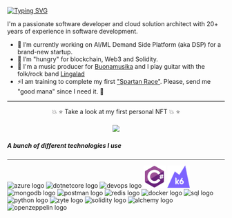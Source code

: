 [![Typing SVG](https://readme-typing-svg.demolab.com?font=Fira+Code&duration=3000&pause=500&color=36BCF7FF&width=435&lines=Hi+there%2C+I'm+Luca%F0%9F%91%8B;I+always+love+to+learn+new+stuffs++%F0%9F%96%A4)](https://git.io/typing-svg)



I'm a passionate software developer and cloud solution architect with 20+ years of experience in software development.

- 🔭 I’m currently working on AI/ML Demand Side Platform (aka DSP) for a brand-new startup.    
- 🌱 I’m "hungry" for blockchain, Web3 and Solidity. 
- :guitar: I'm a music producer for [Buonamusika](https://www.instagram.com/buonamusika/?hl=en) and I play guitar with the folk/rock band [Lingalad](https://it.wikipedia.org/wiki/Lingalad)  
- ⚡I am training to complete my first ["Spartan Race"](https://it.spartan.com/en/race/detail/7866/overview). Please, send me "good mana" since I need it. :pray:



<hr/>
<div align="center">
   💥 ⭐ Take a look at my first personal NFT 💥 ⭐ 
</div>

<br/>
<div align="center">
  <a href="https://opensea.io/collection/geometricshapes-v3" target="_blank">
    <img src="https://i.seadn.io/gae/OvOGfMqaV2otMDoSlXDHzRlZFx9FpenFdcBdqH7Y64de219wBT2NcwuY3rBrOilHJvzbmz8KAtmTOsxMUznnPY-uqQ8S73VPOnnI?auto=format&w=256"/>
  </a>
</div>


##### A bunch of different technologies I use
<hr/>
<div align="left">
  <img src="https://cdn.jsdelivr.net/gh/devicons/devicon/icons/azure/azure-original.svg" height="52" width="52" alt="azure logo"  />
  <img src="https://cdn.jsdelivr.net/gh/devicons/devicon/icons/dotnetcore/dotnetcore-original.svg" height="52" width="52" alt="dotnetcore logo"  />
  <img src="https://cdn-dynmedia-1.microsoft.com/is/image/microsoftcorp/services_devops_pipelines-icon-80?resMode=sharp2&op_usm=1.5,0.65,15,0&wid=80&qlt=100&fmt=png-alpha&fit=constrain" height="52" width="52" alt="devops logo"  />  
  <img src="https://raw.githubusercontent.com/devicons/devicon/master/icons/csharp/csharp-original.svg" height="52" width="52" alt="c# logo"  />
  <img src="https://raw.githubusercontent.com/grafana/k6/e8140190cb9126498b502b7aa1dad8c095c3fa51/assets/logo.svg" height="52" width="52" alt="k6 logo"  />
  <img src="https://cdn.jsdelivr.net/gh/devicons/devicon/icons/mongodb/mongodb-original.svg" height="48" width="48" alt="mongodb logo"  />
  <img src="https://www.vectorlogo.zone/logos/getpostman/getpostman-icon.svg" height="52" width="52" alt="postman logo"  />
  <img src="https://cdn.jsdelivr.net/gh/devicons/devicon/icons/redis/redis-original.svg" height="48" width="48" alt="redis logo"  />
  <img src="https://cdn.jsdelivr.net/gh/devicons/devicon/icons/docker/docker-original.svg" height="52" width="52" alt="docker logo"  />
  <img src="https://i.pinimg.com/originals/00/47/41/004741d0cd8e7face0e44392387ac18c.png" height="52" width="52" alt="sql logo"  />
  <img src="https://cdn.jsdelivr.net/gh/devicons/devicon/icons/python/python-original.svg" height="52" width="52" alt="python logo"  />
  <img src="https://www.zyte.com/wp-content/uploads/2021/02/zyte-logo-1920.png" height="40" width="52" alt="zyte logo"  />
  <img src="https://i.pinimg.com/originals/00/47/41/004741d0cd8e7face0e44392387ac18c.png" height="52" width="52" alt="solidity logo"  />
  <img src="https://res.cloudinary.com/crunchbase-production/image/upload/c_lpad,h_256,w_256,f_auto,q_auto:eco,dpr_1/knid3ofzvtnf9f6ifg7t" height="52" width="52" alt="alchemy logo"  />
  <img src="https://avatars.githubusercontent.com/u/20820676?s=280&v=4" height="52" width="52" alt="openzeppelin logo" />
</div>
